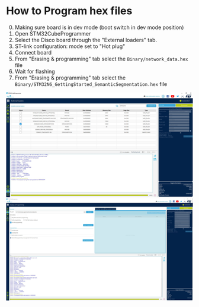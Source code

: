 # How to Program hex files

0. Making sure board is in dev mode (boot switch in dev mode position)
1. Open STM32CubeProgrammer
2. Select the Disco board through the "External loaders" tab.
3. ST-link configuration: mode set to "Hot plug"
4. Connect board
5. From "Erasing & programming" tab select the `Binary/network_data.hex` file
6. Wait for flashing
7. From "Erasing & programming" tab select the `Binary/STM32N6_GettingStarted_SemanticSegmentation.hex` file

![Board Selection](../_htmresc/selectBoard.JPG)
![Flash the Hex file](../_htmresc/flashHex.JPG)

